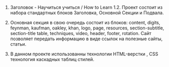 1. Заголовок - Научиться учиться / How to Learn
1.2. Проект состоит из набора стандартных блоков Заголовка, Основной Секции и Подвала.
2. Основная секция в свою очередь состоит из блоков:
	content, digits, feynman, kaufman, oakley, khan, logo, page, resources, section-subtitle, section-title
	table, techniques, video, header, footer, rotation. 
Сайт позволяет передать информацию в виде ссылок на полезные сайты, статьи.

3. В данном проекте использованны технологии HTML-верстки , CSS технология каскадных таблиц стилей.

